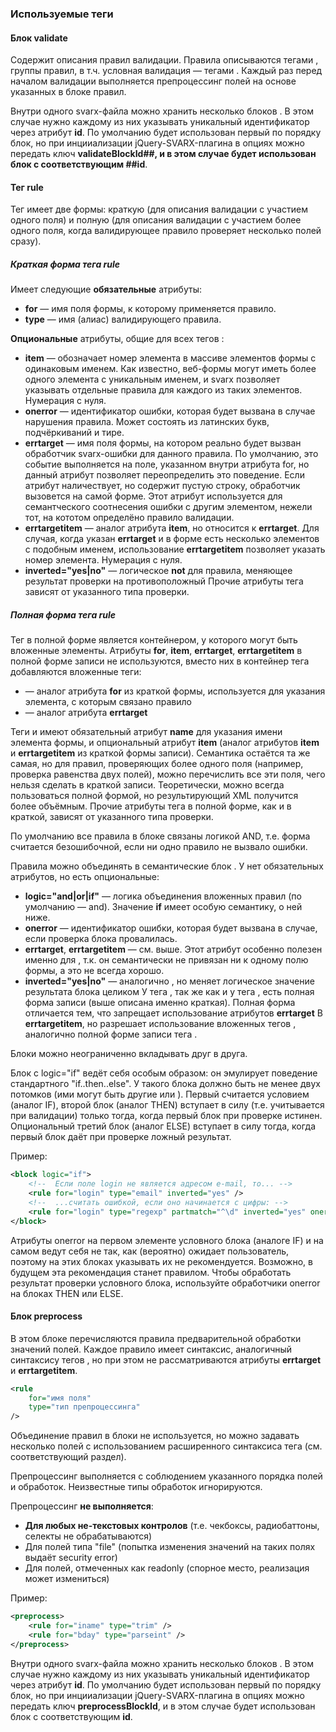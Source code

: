 ### Используемые теги ###
#### Блок validate ####
Содержит описания правил валидации. Правила описываются тегами <rule>, группы правил, в т.ч. условная валидация — тегами <block>.
Каждый раз перед началом валидации выполняется препроцессинг полей на основе указанных в блоке <preprocess> правил.

Внутри одного svarx-файла можно хранить несколько блоков <validate>. В этом случае нужно каждому из них указывать уникальный идентификатор через атрибут **id**.
По умолчанию будет использован первый по порядку блок, но при инцииализации jQuery-SVARX-плагина в опциях можно передать ключ **validateBlockId##, и в этом случае будет использован блок с соответствующим ##id**.

#### Тег rule ####
Тег <rule> имеет две формы: краткую (для описания валидации с участием одного поля) и полную (для описания валидации с участием более одного поля, когда валидирующее правило проверяет несколько полей сразу).

##### Краткая форма тега rule #####
Имеет следующие **обязательные** атрибуты:
* **for** — имя поля формы, к которому применяется правило.
* **type** — имя (алиас) валидирующего правила.

**Опциональные** атрибуты, общие для всех тегов <rule>:
* **item** — обозначает номер элемента в массиве элементов формы с одинаковым именем. Как известно, веб-формы могут иметь более одного элемента с уникальным именем, и svarx позволяет указывать отдельные правила для каждого из таких элементов. Нумерация с нуля.
* **onerror** — идентификатор ошибки, которая будет вызвана в случае нарушения правила. Может состоять из латинских букв, подчёркиваний и тире.
* **errtarget** — имя поля формы, на котором реально будет вызван обработчик svarx-ошибки для данного правила. По умолчанию, это событие выполняется на поле, указанном внутри атрибута for, но данный атрибут позволяет переопределить это поведение. Если атрибут наличествует, но содержит пустую строку, обработчик вызовется на самой форме. Этот атрибут используется для семантческого соотнесения ошибки с другим элементом, нежели тот, на кототом определёно правило валидации.
* **errtargetitem** — аналог атрибута **item**, но относится к **errtarget**. Для случая, когда указан **errtarget** и в форме есть несколько элементов с подобным именем, использование **errtargetitem** позволяет указать номер элемента. Нумерация с нуля.
* **inverted="yes|no"** — логическое **not** для правила, меняющее результат проверки на противоположный
Прочие атрибуты тега <rule> зависят от указанного типа проверки.

##### Полная форма тега rule #####
Тег <rule> в полной форме является контейнером, у которого могут быть вложенные элементы.
Атрибуты **for**, **item**, **errtarget**, **errtargetitem** в полной форме записи не используются, вместо них в контейнер тега <rule> добавляются вложенные теги:
* <el /> — аналог атрибута **for** из краткой формы, используется для указания элемента, с которым связано правило
* <errtarget /> — аналог атрибута **errtarget**

Теги <el> и <errtarget> имеют обязательный атрибут **name** для указания имени элемента формы, и опциональный атрибут **item** (аналог атрибутов **item** и **errtargetitem** из краткой формы записи). Семантика остаётся та же самая, но для правил, проверяющих более одного поля (например, проверка равенства двух полей), можно перечислить все эти поля, чего нельзя сделать в краткой записи. Теоретически, можно всегда пользоваться полной формой, но результирующий XML получится более объёмным.
Прочие атрибуты тега <rule> в полной форме, как и в краткой, зависят от указанного типа проверки.

По умолчанию все правила в блоке <validate> связаны логикой AND, т.е. форма считается безошибочной, если ни одно правило не вызвало ошибки.

Правила <rule> можно объединять в семантические блок <block>. У <block> нет обязательных атрибутов, но есть опциональные:
* **logic="and|or|if"** — логика объединения вложенных правил <rule> (по умолчанию — and). Значение **if** имеет особую семантику, о ней ниже.
* **onerror**  — идентификатор ошибки, которая будет вызвана в случае, если проверка блока провалилась.
* **errtarget**, **errtargetitem** — см. выше. Этот атрибут особенно полезен именно для <block>, т.к. он семантически не привязан ни к одному полю формы, а это не всегда хорошо.
* **inverted="yes|no"**  — аналогично <rule>, но меняет логическое значение результата блока целиком 
У тега <block>, так же как и у тега <rule>, есть полная форма записи (выше описана именно краткая). Полная форма отличается тем, что запрещает использование атрибутов **errtarget** B **errtargetitem**, но разрешает использование вложенных тегов <errtarget>, аналогично полной форме записи тега <rule>.

Блоки можно неограниченно вкладывать друг в друга.

Блок с logic="if" ведёт себя особым образом: он эмулирует поведение стандартного "if..then..else". У такого блока должно быть не менее двух потомков (ими могут быть другие <block> или <rule>). Первый считается условием (аналог IF), второй блок (аналог THEN) вступает в силу (т.е. учитывается при валидации) только тогда, когда первый блок при проверке истинен. Опциональный третий блок (аналог ELSE) вступает в силу тогда, когда первый блок даёт при проверке ложный результат.

Пример:

```xml
<block logic="if">
    <!--  Если поле login не является адресом e-mail, то... -->
    <rule for="login" type="email" inverted="yes" />
    <!--  ...считать ошибкой, если оно начинается с цифры: -->
    <rule for="login" type="regexp" partmatch="^\d" inverted="yes" onerror="login_start_digit" />
</block>
```

Атрибуты onerror на первом элементе условного блока (аналоге IF) и на самом <block logic="if"> ведут себя не так, как (вероятно) ожидает пользователь, поэтому на этих блоках указывать их не рекомендуется. Возможно, в будущем эта рекомендация станет правилом. Чтобы обработать результат проверки условного блока, используйте обработчики onerror на блоках THEN или ELSE.

#### Блок preprocess ####
В этом блоке перечисляются правила предварительной обработки значений полей. Каждое правило имеет синтаксис, аналогичный синтаксису тегов <rule>, но при этом не рассматриваются атрибуты **errtarget** и **errtargetitem**.


```xml
<rule
    for="имя поля"
    type="тип препроцессинга"
/>

```
Объединение правил в блоки не используется, но можно задавать несколько полей с использованием расширенного синтаксиса тега <rule> (см. соответствующий раздел).

Препроцессинг выполняется с соблюдением указанного порядка полей и обработок.
Неизвестные типы обработок игнорируются.

Препроцессинг **не выполняется**:
* **Для любых не-текстовых контролов** (т.е. чекбоксы, радиобаттоны, селекты не обрабатываются)
* Для полей типа "file" (попытка изменения значений на таких полях выдаёт security error)
* Для полей, отмеченных как readonly (спорное место, реализация может измениться)

Пример:

```xml
<preprocess>
    <rule for="iname" type="trim" />
    <rule for="bday" type="parseint" />
</preprocess>

```

Внутри одного svarx-файла можно хранить несколько блоков <preprocess>. В этом случае нужно каждому из них указывать уникальный идентификатор через атрибут **id**.
По умолчанию будет использован первый по порядку блок, но при инцииализации jQuery-SVARX-плагина в опциях можно передать ключ **preprocessBlockId**, и в этом случае будет использован блок с соответствующим **id**.
